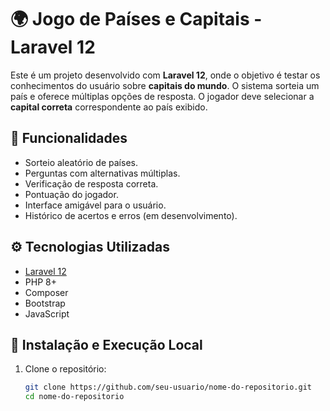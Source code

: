 # 🌍 Jogo de Países e Capitais - Laravel 12

Este é um projeto desenvolvido com **Laravel 12**, onde o objetivo é testar os conhecimentos do usuário sobre **capitais do mundo**. O sistema sorteia um país e oferece múltiplas opções de resposta. O jogador deve selecionar a **capital correta** correspondente ao país exibido.

## 🧠 Funcionalidades

- Sorteio aleatório de países.
- Perguntas com alternativas múltiplas.
- Verificação de resposta correta.
- Pontuação do jogador.
- Interface amigável para o usuário.
- Histórico de acertos e erros (em desenvolvimento).

## ⚙️ Tecnologias Utilizadas

- [Laravel 12](https://laravel.com/)
- PHP 8+
- Composer
- Bootstrap
- JavaScript

## 🚀 Instalação e Execução Local

1. Clone o repositório:
   ```bash
   git clone https://github.com/seu-usuario/nome-do-repositorio.git
   cd nome-do-repositorio

